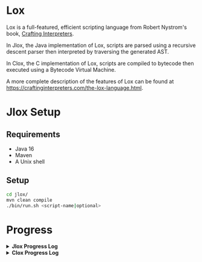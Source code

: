 # Lox

Lox is a full-featured, efficient scripting language from Robert Nystrom's book, [Crafting Interpreters](https://craftinginterpreters.com/). 

In Jlox, the Java implementation of Lox, scripts are parsed using a recursive descent parser then interpreted by traversing the generated AST.

In Clox, the C implementation of Lox, scripts are compiled to bytecode then executed using a Bytecode Virtual Machine.

A more complete description of the features of Lox can be found at https://craftinginterpreters.com/the-lox-language.html.

# Jlox Setup

## Requirements

* Java 16
* Maven
* A Unix shell

## Setup

```sh
cd jlox/
mvn clean compile
./bin/run.sh <script-name|optional>
```
# Progress

<details>
  <summary><b>Jlox Progress Log</b></summary>

## 1 - Scanning

A raw expression can be scanned into a series of tokens.

```java
Input: var tau = 6.283185307;

Output (type, lexeme, literal):
[<VAR, var, null>, <IDENTIFIER, tau, null>, <BANG, =, null>, <NUMBER, 6.283, 6.283>, <EOF, , null>]
```


## 2 - Representing Code

An expression tree can be manually constructed and pretty printed!

```java
Expr expression = new Expr.Binary(
            new Expr.Unary(
                new Token(TokenType.MINUS, "-", null, 1),
                new Expr.Literal(123)
            ),
            new Token(TokenType.STAR, "*", null, 1),
            new Expr.Grouping(new Expr.Literal(45.67))
);
    
System.out.println(new AstPrinter().print(expression));
```

```java
Output: (* (- 123) (group 45.67))
Infix: -123 * 45.67
```

## 3 - Parsing Expressions

A list of tokens can be parsed and pretty printed!

```java
List<Token> tokens = scanner.scanTokens();

var parser = new Parser(tokens);
Expr expression  = parser.parse();

System.out.println(new AstPrinter().print(expression));
```

```java
Input: 1 + 2 * -3 / 4 == -0.5
Output: (== (+ 1.0 (/ (* 2.0 (- 3.0)) 4.0)) (- 0.5))
```

## 4 - Evaluating Expressions

An AST can be evaluated!

```java
var scanner = new Scanner(source);
// [<NUMBER, 1, 1.0>, <PLUS, +, null>, <NUMBER, 2, 2.0>, <STAR, *, null>, <MINUS, -, null>, <NUMBER, 3, 3.0>, <SLASH, /, null>, <NUMBER, 4, 4.0>, <EOF, , null>]
var tokens = scanner.scanTokens();

var parser = new Parser(tokens);
var expression = parser.parse();

interpreter.interpret(expression);
```

```java
Input: 1 + 2 * -3 / 4
Output: -0.5


Input: 1 + 2 * -3 / 4 == -0.5
Output: true
```

## 5 - Statements and State

- Variables can be declared, assigned and referenced in expressions.
- Statements can be grouped into blocks with local variable scope.
- Expressions can be printed.

Input:
```dart
var a = "global a";
var b = "global b";
{
    var a = "local a";
    print a;
    print b;
}
print a;
print b;
```

Output:
```
local a
global b
global a
global b
```

## 6 - Control Flow

- With the addition of while/for loops and more importantly **if statements**, Jlox is now Turing Complete!
- Logical expressions (AND/OR) can be evaluated.

```dart
if (2 + 2 - 1 == 3) print "Quick math!"; 
else print "Slow math :(";
// prints Quick math!

var result = 0;
while (result != 5) {
    result = result + 1;
}
print result; // prints 5

print false and false or true; // prints true
```

## 7 - Functions

Functions can be declared and invoked!

```kotlin 
fun fib(n) {
  if (n <= 1) return n;
  return fib(n - 2) + fib(n - 1);
}

print fib(10); // prints 55

// A native function
print clock(); // prints seconds since Jan 1, 1970
```

## 8 - Resolving and Binding

Variables resolve to the correct scope.

```java
var a = "global";
{
  fun showA() {
    print a;
  }

  showA();
  var a = "block";
  showA();
}
 ```

Previously this would output:
```
global
block
```
It now outputs:
```
global
global
```

---

This code now produces an error during semantic analysis.
```java
{
    var a = 1;
    var a = 2;
}
```


## 9 - Classes

Classes can be created!

```java
class Person {
  // Class initialiser.
  init(name) {
    this.name = name;
  }

  // Class method.
  greet() {
    print "My name is " + this.name + " " + this.nameSuffix;
  }
}

var britannio = Person("Britannio");
britannio.nameSuffix = ":)";
britannio.greet(); // prints "My name is Britannio :)"
```

## 10 - Inheritance

Classes can inherit from super classes!


```java
class Keyboard {
  type() {
    print "Keyboard noises";
   }
}

class MechanicalKeyboard < Keyboard {
  type() {
    // super.type();
    print "Loud mechanical keyboard noises :)";
   }
}

MechanicalKeyboard().type(); // Loud mechanical keyboard noises :)
```
  
</details>


<details>
  <summary><b>Clox Progress Log</b></summary>

## 1 - Chunks of Bytecode

A chunk containing bytecode instructions can be created.

```
== test chunk ==
0000  123 OP_CONSTANT         0 '1.2'
0002    | OP_RETURN
```
  
</details>